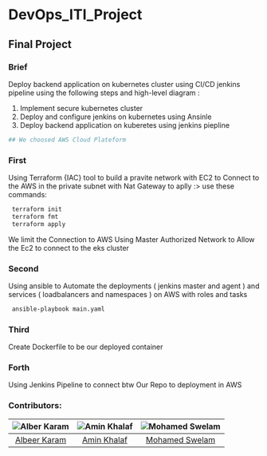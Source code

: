 # DevOps_ITI_Project

## Final Project

### Brief
Deploy backend application on kubernetes cluster using CI/CD jenkins
pipeline using the following steps and high-level diagram :
1. Implement secure kubernetes cluster
2. Deploy and configure jenkins on kubernetes using Ansinle
3. Deploy backend application on kuberetes using jenkins piepline

```bash
## We choosed AWS Cloud Plateform 
```
### First
Using Terraform {IAC} tool to build a pravite network with EC2 to Connect to the AWS in the private subnet with Nat Gateway
to aplly :> use these commands:
```bash
 terraform init
 terraform fmt
 terraform apply
```
We limit the Connection to AWS Using Master Authorized Network to Allow the Ec2 to connect to the eks cluster

### Second
Using ansible to  Automate the deployments ( jenkins master and agent ) and services ( loadbalancers and namespaces ) on AWS with roles and tasks

```bash
 ansible-playbook main.yaml 
```

### Third 
Create Dockerfile to be our deployed container 


### Forth 
Using Jenkins Pipeline to connect btw Our Repo to deployment in AWS



### Contributors:
|![Alber Karam](images/alber)|![Amin Khalaf](images/amin)|![Mohamed Swelam](images/swelam)|
|:-----------------:|:-----------:|:-----------------:|
|[Albeer Karam](https://github.com/AlberKaram)|[Amin Khalaf](https://github.com/Moatazxz)|[Mohamed Swelam](https://github.com/swelams)|
